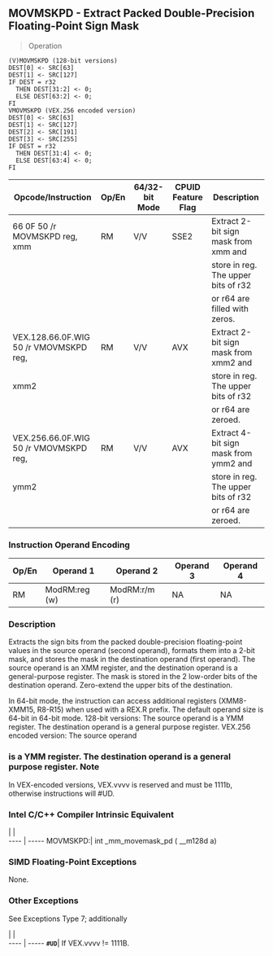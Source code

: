 ## MOVMSKPD - Extract Packed Double-Precision Floating-Point Sign Mask

> Operation

``` slim
(V)MOVMSKPD (128-bit versions)
DEST[0] <- SRC[63]
DEST[1] <- SRC[127]
IF DEST = r32
  THEN DEST[31:2] <- 0;
  ELSE DEST[63:2] <- 0;
FI
VMOVMSKPD (VEX.256 encoded version)
DEST[0] <- SRC[63]
DEST[1] <- SRC[127]
DEST[2] <- SRC[191]
DEST[3] <- SRC[255]
IF DEST = r32
  THEN DEST[31:4] <- 0;
  ELSE DEST[63:4] <- 0;
FI

```

 Opcode/Instruction                    | Op/En| 64/32-bit Mode| CPUID Feature Flag| Description                          
 ---  | --- | --- | --- | ---
 66 0F 50 /r MOVMSKPD reg, xmm         | RM   | V/V           | SSE2              | Extract 2-bit sign mask from xmm and 
                                       |      |               |                   | store in reg. The upper bits of r32  
                                       |      |               |                   | or r64 are filled with zeros.        
 VEX.128.66.0F.WIG 50 /r VMOVMSKPD reg,| RM   | V/V           | AVX               | Extract 2-bit sign mask from xmm2 and
 xmm2                                  |      |               |                   | store in reg. The upper bits of r32  
                                       |      |               |                   | or r64 are zeroed.                   
 VEX.256.66.0F.WIG 50 /r VMOVMSKPD reg,| RM   | V/V           | AVX               | Extract 4-bit sign mask from ymm2 and
 ymm2                                  |      |               |                   | store in reg. The upper bits of r32  
                                       |      |               |                   | or r64 are zeroed.                   

### Instruction Operand Encoding
 Op/En| Operand 1    | Operand 2    | Operand 3| Operand 4
 ---  | --- | --- | --- | ---
 RM   | ModRM:reg (w)| ModRM:r/m (r)| NA       | NA       

### Description
Extracts the sign bits from the packed double-precision floating-point values
in the source operand (second operand), formats them into a 2-bit mask, and
stores the mask in the destination operand (first operand). The source operand
is an XMM register, and the destination operand is a general-purpose register.
The mask is stored in the 2 low-order bits of the destination operand. Zero-extend
the upper bits of the destination.

In 64-bit mode, the instruction can access additional registers (XMM8-XMM15,
R8-R15) when used with a REX.R prefix. The default operand size is 64-bit in
64-bit mode. 128-bit versions: The source operand is a YMM register. The destination
operand is a general purpose register. VEX.256 encoded version: The source operand
### is a YMM register. The destination operand is a general purpose register. Note
In VEX-encoded versions, VEX.vvvv is reserved and must be 1111b, otherwise instructions
will #UD.



### Intel C/C++ Compiler Intrinsic Equivalent
   | |  
---- | -----
 MOVMSKPD:| int _mm_movemask_pd ( __m128d a)

### SIMD Floating-Point Exceptions
None.


### Other Exceptions
See Exceptions Type 7; additionally

   | |  
---- | -----
 **``#UD``**| If VEX.vvvv != 1111B.
